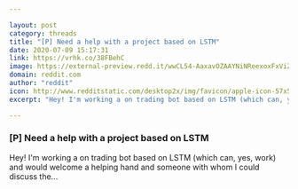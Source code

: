 ```yaml
---

layout: post
category: threads
title: "[P] Need a help with a project based on LSTM"
date: 2020-07-09 15:17:31
link: https://vrhk.co/38FBehC
image: https://external-preview.redd.it/wwCL54-AaxavOZAAYNiNReexoxFxViZdCFm2UrDRECU.jpg?width=640&height=335.078534031&auto=webp&crop=640:335.078534031,smart&s=2c58d4b678d7391e162ebeab36ba061831f380ed
domain: reddit.com
author: "reddit"
icon: http://www.redditstatic.com/desktop2x/img/favicon/apple-icon-57x57.png
excerpt: "Hey! I'm working a on trading bot based on LSTM (which can, yes, work) and would welcome a helping hand and someone with whom I could discuss the..."

---
```


### [P] Need a help with a project based on LSTM

Hey! I'm working a on trading bot based on LSTM (which can, yes, work) and would welcome a helping hand and someone with whom I could discuss the...